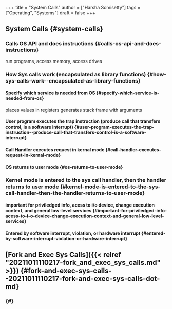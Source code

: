+++
title = "System Calls"
author = ["Harsha Somisetty"]
tags = ["Operating", "Systems"]
draft = false
+++

## System Calls {#system-calls}


### Calls OS API and does instructions {#calls-os-api-and-does-instructions}

run programs, access memory, access drives


### How Sys calls work (encapsulated as library functions) {#how-sys-calls-work--encapsulated-as-library-functions}


#### Specify which service is needed from OS {#specify-which-service-is-needed-from-os}

places values in registers
generates stack frame with arguments


#### User program executes the trap instruction (produce call that transfers control, is a software interrupt) {#user-program-executes-the-trap-instruction--produce-call-that-transfers-control-is-a-software-interrupt}


#### Call Handler executes request in kernal mode {#call-handler-executes-request-in-kernal-mode}


#### OS returns to user mode {#os-returns-to-user-mode}


### Kernel mode is entered to the sys call handler, then the handler returns to user mode {#kernel-mode-is-entered-to-the-sys-call-handler-then-the-handler-returns-to-user-mode}


#### important for priviledged info, acess to i/o device, change execution context, and general low-level services {#important-for-priviledged-info-acess-to-i-o-device-change-execution-context-and-general-low-level-services}


#### Entered by software interrupt, violation, or hardware interrupt {#entered-by-software-interrupt-violation-or-hardware-interrupt}


## [Fork and Exec Sys Calls]({{< relref "20211011110217-fork_and_exec_sys_calls.md" >}}) {#fork-and-exec-sys-calls--20211011110217-fork-and-exec-sys-calls-dot-md}


###  {#}